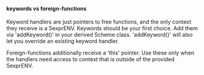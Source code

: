 
#### keywords vs foreign-functions

Keyword handlers are just pointers to free functions, and the only
context they receive is a SexprENV.  Keywords should be your first
choice.  Add them via 'addKeyword()' in your derived Scheme class.
'addKeyword()' will also let you override an existing keyword handler.

Foreign-functions additionally receive a 'this' pointer.  Use these
only when the handlers need access to context that is outside of
the provided SexprENV.


